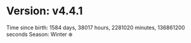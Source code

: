 # Version: v4.4.1
Time since birth: 1584 days, 38017 hours, 2281020 minutes, 136861200 seconds
Season: Winter ❄️
